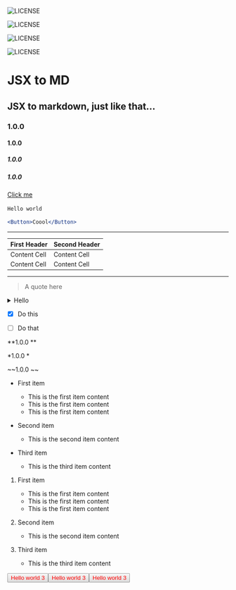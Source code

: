 ![LICENSE](https://img.shields.io/static/v1?label=LICENSE&message=MIT&color=green&style=for-the-badge&logo=&logoColor=violet&link=&labelColor=black)

![LICENSE](https://img.shields.io/static/v1?label=LICENSE&message=MIT&color=green&style=flat&logo=&logoColor=violet&link=&labelColor=black)

![LICENSE](https://img.shields.io/static/v1?label=LICENSE&message=MIT&color=green&style=flat-square&logo=&logoColor=violet&link=&labelColor=black)

![LICENSE](https://img.shields.io/static/v1?label=LICENSE&message=MIT&color=green&style=social&logo=&logoColor=violet&link=&labelColor=black)

# JSX to MD

## JSX to markdown, just like that... 

### 1.0.0 

#### 1.0.0 

##### 1.0.0 

##### 1.0.0 

[Click me](https://github.com/solidsnail/)

`Hello world`

```jsx
<Button>Coool</Button>
```

---

| First Header | Second Header |
| ------------- | ------------- |
| Content Cell | Content Cell | 
| Content Cell | Content Cell |


---

> A quote here

<details><summary>Hello</summary>Content here</details>

- [x] Do this

- [ ] Do that

**1.0.0 **

*1.0.0 *

~~1.0.0 ~~


* First item
   - This is the first item content
   - This is the first item content
   - This is the first item content


* Second item
   - This is the second item content


* Third item
   - This is the third item content


1. First item
   - This is the first item content
   - This is the first item content
   - This is the first item content


2. Second item
   - This is the second item content


3. Third item
   - This is the third item content





<img src="./readme_assets/BUTTON_0.png" /><img src="./readme_assets/BUTTON_1.png" /><img src="./readme_assets/BUTTON_2.png" />